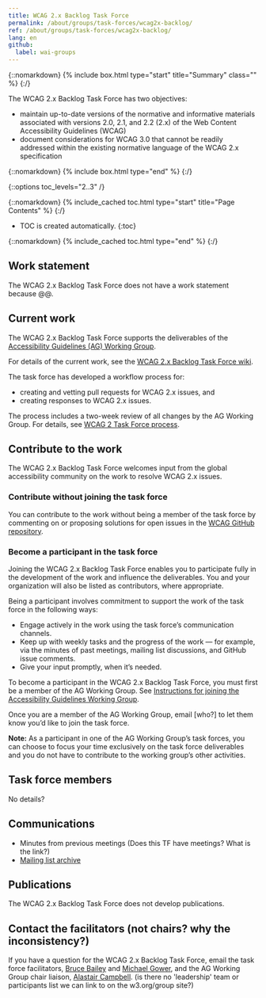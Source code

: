```yaml
---
title: WCAG 2.x Backlog Task Force
permalink: /about/groups/task-forces/wcag2x-backlog/
ref: /about/groups/task-forces/wcag2x-backlog/
lang: en
github:
  label: wai-groups
---
```


{::nomarkdown}
{% include box.html type="start" title="Summary" class="" %}
{:/}

The WCAG 2.x Backlog Task Force has two objectives:

* maintain up-to-date versions of the normative and informative materials associated with versions 2.0, 2.1, and 2.2 (2.x) of the Web Content Accessibility Guidelines (WCAG)
* document considerations for WCAG 3.0 that cannot be readily addressed within the existing normative language of the WCAG 2.x specification

{::nomarkdown}
{% include box.html type="end" %}
{:/}

{::options toc_levels="2..3" /}

{::nomarkdown}
{% include_cached toc.html type="start" title="Page Contents" %}
{:/}

-   TOC is created automatically.
{:toc}

{::nomarkdown}
{% include_cached toc.html type="end" %}
{:/}

## Work statement

The WCAG 2.x Backlog Task Force does not have a work statement because @@.

## Current work

The WCAG 2.x Backlog Task Force supports the deliverables of the [Accessibility Guidelines (AG) Working Group](/about/groups/agwg/).

For details of the current work, see the [WCAG 2.x Backlog Task Force wiki](https://github.com/w3c/wcag/wiki).

The task force has developed a workflow process for:

* creating and vetting pull requests for WCAG 2.x issues, and
* creating responses to WCAG 2.x issues. 

The process includes a two-week review of all changes by the AG Working Group. For details, see [WCAG 2 Task Force process](https://github.com/w3c/wcag/wiki/WCAG-2-Task-Force-process).

## Contribute to the work

The WCAG 2.x Backlog Task Force welcomes input from the global accessibility community on the work to resolve WCAG 2.x issues.

### Contribute without joining the task force

You can contribute to the work without being a member of the task force by commenting on or proposing solutions for open issues in the [WCAG GitHub repository](https://github.com/w3c/wcag/issues).

### Become a participant in the task force

Joining the WCAG 2.x Backlog Task Force enables you to participate fully in the development of the work and influence the deliverables. You and your organization will also be listed as contributors, where appropriate.

Being a participant involves commitment to support the work of the task force in the following ways:

* Engage actively in the work using the task force’s communication channels.
* Keep up with weekly tasks and the progress of the work &mdash; for example, via the minutes of past meetings, mailing list discussions, and GitHub issue comments.
* Give your input promptly, when it’s needed.

To become a participant in the WCAG 2.x Backlog Task Force, you must first be a member of the AG Working Group. See [Instructions for joining the Accessibility Guidelines Working Group](https://www.w3.org/groups/wg/ag/instructions/).

Once you are a member of the AG Working Group, email [who?] to let them know you’d like to join the task force. 

**Note:** As a participant in one of the AG Working Group’s task forces, you can choose to focus your time exclusively on the task force deliverables and you do not have to contribute to the working group’s other activities.

## Task force members

No details?

## Communications

* Minutes from previous meetings (Does this TF have meetings? What is the link?)
* [Mailing list archive](https://lists.w3.org/Archives/Public/public-wcag2-issues/)

## Publications

The WCAG 2.x Backlog Task Force does not develop publications.

## Contact the facilitators (not chairs? why the inconsistency?)

If you have a question for the WCAG 2.x Backlog Task Force, email the task force facilitators, [Bruce Bailey](https://www.w3.org/groups/wg/ag/participants/#bbailey) and [Michael Gower](https://www.w3.org/groups/wg/ag/participants/#mbgower), and the AG Working Group chair liaison, [Alastair Campbell](https://www.w3.org/groups/wg/ag/participants/#acampbel). (is there no 'leadership' team or participants list we can link to on the w3.org/group site?)